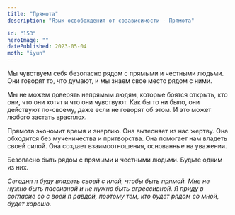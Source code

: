 ```yaml
---
title: "Прямота"
description: "Язык освобождения от созависимости - Прямота"

id: "153"
heroImage: ""
datePublished: 2023-05-04
moth: "iyun"
---
```


Мы чувствуем себя безопасно рядом с прямыми и честными людьми. Они говорят то,
что думают, и мы знаем свое место рядом с ними.

Мы не можем доверять непрямым людям, которые боятся открыть, кто они, что они
хотят и что они чувствуют. Как бы то ни было, они действуют по-своему, даже
если не говорят об этом. И это может любого застать врасплох.

Прямота экономит время и энергию. Она вытесняет из нас жертву. Она обходится
без мученичества и притворства. Она помогает нам владеть своей силой. Она
создает взаимоотношения, основанные на уважении.

Безопасно быть рядом с прямыми и честными людьми. Будьте одним из них.

_Сегодня_ _я_ _буду_ _владеть_ _своей_ _с_ _илой,_ _чтобы_ _быть_ _прямой._
_Мне_ _не_ _нужно_ _быть_ _пассивной_ _и_ _не_ _нужно_ _быть_ _агрессивной._
_Я_ _приду_ _в_ _согласие_ _со_ _с_ _воей_ _п_ _равдой,_ _поэтому_ _тем,_
_кто_ _будет_ _рядом_ _со_ _мной,_ _будет_ _хорошо._
